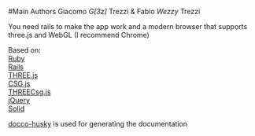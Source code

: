 #Main Authors
Giacomo *G[3z]* Trezzi & Fabio *Wezzy* Trezzi

You need rails to make the app work and a modern browser that supports three.js and WebGL (I recommend Chrome)

Based on:  
[Ruby](http://www.ruby-lang.org/en/ )  
[Rails](http://rubyonrails.org/ )  
[THREE.js](https://github.com/mrdoob/three.js/)  
[CSG.js](https://github.com/evanw/csg.js)  
[THREECsg.js](http://chandler.prallfamily.com/2011/12/constructive-solid-geometry-with-three-js/)  
[jQuery](http://www.jquery.com)  
[Solid](https://github.com/wezzy/solid)

[docco-husky](https://github.com/mbrevoort/docco-husky) is used for generating the documentation